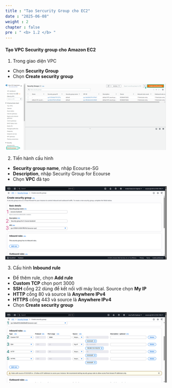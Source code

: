 ```yaml
---
title : "Tạo Sercurity Group cho EC2"
date : "2025-06-08"
weight : 2
chapter : false
pre : " <b> 1.2 </b> "
---
```



#### Tạo VPC Security group cho Amazon EC2
1. Trong giao diện VPC
- Chọn **Security Group**
- Chọn **Create security group**

![Create Account](/images/1/SG.png?featherlight=false&width=90pc)

2. Tiến hành cấu hình
- **Security group name**, nhập Ecourse-SG
- **Description**, nhập Security Group for Ecourse
- Chọn **VPC** đã tạo

![Create Account](/images/1/SG2.png?featherlight=false&width=90pc)

3. Cấu hình **Inbound rule**
- Để thêm rule, chọn **Add rule**
- **Custom TCP** chọn port 3000
- **SSH** cổng 22 dùng để kết nối với máy local. Source chọn **My IP**
- **HTTP** cổng 80 và source là **Anywhere IPv4**
- **HTTPS** cổng 443 và source là **Anywhere IPv4**
- Chọn **Create security group**

![Create Account](/images/1/SG1.png?featherlight=false&width=90pc)
